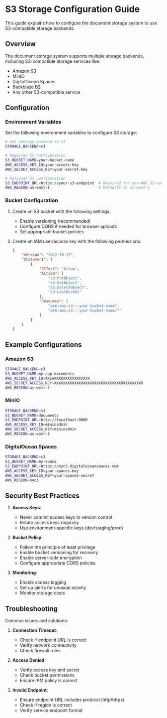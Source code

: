 # S3 Storage Configuration Guide

This guide explains how to configure the document storage system to use S3-compatible storage backends.

## Overview

The document storage system supports multiple storage backends, including S3-compatible storage services like:
- Amazon S3
- MinIO
- DigitalOcean Spaces
- Backblaze B2
- Any other S3-compatible service

## Configuration

### Environment Variables

Set the following environment variables to configure S3 storage:

```bash
# Set storage backend to S3
STORAGE_BACKEND=s3

# Required S3 configuration
S3_BUCKET_NAME=your-bucket-name
AWS_ACCESS_KEY_ID=your-access-key
AWS_SECRET_ACCESS_KEY=your-secret-key

# Optional S3 configuration
S3_ENDPOINT_URL=https://your-s3-endpoint  # Required for non-AWS S3-compatible services
AWS_REGION=us-east-1                      # Defaults to us-east-1
```

### Bucket Configuration

1. Create an S3 bucket with the following settings:
   - Enable versioning (recommended)
   - Configure CORS if needed for browser uploads
   - Set appropriate bucket policies

2. Create an IAM user/access key with the following permissions:
   ```json
   {
       "Version": "2012-10-17",
       "Statement": [
           {
               "Effect": "Allow",
               "Action": [
                   "s3:PutObject",
                   "s3:GetObject",
                   "s3:DeleteObject",
                   "s3:ListBucket"
               ],
               "Resource": [
                   "arn:aws:s3:::your-bucket-name",
                   "arn:aws:s3:::your-bucket-name/*"
               ]
           }
       ]
   }
   ```

## Example Configurations

### Amazon S3

```bash
STORAGE_BACKEND=s3
S3_BUCKET_NAME=my-app-documents
AWS_ACCESS_KEY_ID=AKIAXXXXXXXXXXXXXXXX
AWS_SECRET_ACCESS_KEY=XXXXXXXXXXXXXXXXXXXXXXXXXXXXXXXXXXXXXXXX
AWS_REGION=us-west-2
```

### MinIO

```bash
STORAGE_BACKEND=s3
S3_BUCKET_NAME=documents
S3_ENDPOINT_URL=http://localhost:9000
AWS_ACCESS_KEY_ID=minioadmin
AWS_SECRET_ACCESS_KEY=minioadmin
AWS_REGION=us-east-1
```

### DigitalOcean Spaces

```bash
STORAGE_BACKEND=s3
S3_BUCKET_NAME=my-space
S3_ENDPOINT_URL=https://nyc3.digitaloceanspaces.com
AWS_ACCESS_KEY_ID=your-spaces-key
AWS_SECRET_ACCESS_KEY=your-spaces-secret
AWS_REGION=nyc3
```

## Security Best Practices

1. **Access Keys**:
   - Never commit access keys to version control
   - Rotate access keys regularly
   - Use environment-specific keys (dev/staging/prod)

2. **Bucket Policy**:
   - Follow the principle of least privilege
   - Enable bucket versioning for recovery
   - Enable server-side encryption
   - Configure appropriate CORS policies

3. **Monitoring**:
   - Enable access logging
   - Set up alerts for unusual activity
   - Monitor storage costs

## Troubleshooting

Common issues and solutions:

1. **Connection Timeout**:
   - Check if endpoint URL is correct
   - Verify network connectivity
   - Check firewall rules

2. **Access Denied**:
   - Verify access key and secret
   - Check bucket permissions
   - Ensure IAM policy is correct

3. **Invalid Endpoint**:
   - Ensure endpoint URL includes protocol (http/https)
   - Check if region is correct
   - Verify service endpoint format
